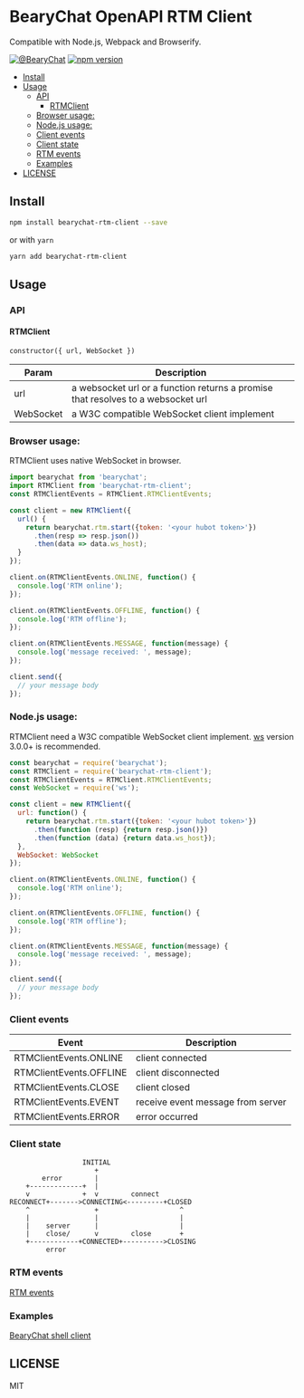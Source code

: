 # BearyChat OpenAPI RTM Client

Compatible with Node.js, Webpack and Browserify.

[![@BearyChat](http://openapi.beary.chat/badge.svg)](http://openapi.beary.chat/join)
[![npm version](https://badge.fury.io/js/bearychat-rtm-client.svg)](https://npmjs.com/package/bearychat-rtm-client)

<!-- toc -->

- [Install](#install)
- [Usage](#usage)
  * [API](#api)
    + [RTMClient](#rtmclient)
  * [Browser usage:](#browser-usage)
  * [Node.js usage:](#nodejs-usage)
  * [Client events](#client-events)
  * [Client state](#client-state)
  * [RTM events](#rtm-events)
  * [Examples](#examples)
- [LICENSE](#license)

<!-- tocstop -->

## Install

```bash
npm install bearychat-rtm-client --save
```

or with `yarn`
```bash
yarn add bearychat-rtm-client
```

## Usage

### API

#### RTMClient
`constructor({ url, WebSocket })`

| Param | Description |
| ---- | ---- |
| url | a websocket url or a function returns a promise that resolves to a websocket url |
| WebSocket | a W3C compatible WebSocket client implement |

### Browser usage:

RTMClient uses native WebSocket in browser.

```javascript
import bearychat from 'bearychat';
import RTMClient from 'bearychat-rtm-client';
const RTMClientEvents = RTMClient.RTMClientEvents;

const client = new RTMClient({
  url() {
    return bearychat.rtm.start({token: '<your hubot token>'})
      .then(resp => resp.json())
      .then(data => data.ws_host);
  }
});

client.on(RTMClientEvents.ONLINE, function() {
  console.log('RTM online');
});

client.on(RTMClientEvents.OFFLINE, function() {
  console.log('RTM offline');
});

client.on(RTMClientEvents.MESSAGE, function(message) {
  console.log('message received: ', message);
});

client.send({
  // your message body
});

```

### Node.js usage:

RTMClient need a W3C compatible WebSocket client implement. [ws](https://github.com/websockets/ws) version 3.0.0+ is recommended.

```javascript
const bearychat = require('bearychat');
const RTMClient = require('bearychat-rtm-client');
const RTMClientEvents = RTMClient.RTMClientEvents;
const WebSocket = require('ws');

const client = new RTMClient({
  url: function() {
    return bearychat.rtm.start({token: '<your hubot token>'})
      .then(function (resp) {return resp.json()})
      .then(function (data) {return data.ws_host});
  },
  WebSocket: WebSocket
});

client.on(RTMClientEvents.ONLINE, function() {
  console.log('RTM online');
});

client.on(RTMClientEvents.OFFLINE, function() {
  console.log('RTM offline');
});

client.on(RTMClientEvents.MESSAGE, function(message) {
  console.log('message received: ', message);
});

client.send({
  // your message body
});

```

### Client events

| Event | Description |
| ----- | ----------- |
| RTMClientEvents.ONLINE| client connected |
| RTMClientEvents.OFFLINE | client disconnected |
| RTMClientEvents.CLOSE | client closed |
| RTMClientEvents.EVENT | receive event message from server |
| RTMClientEvents.ERROR | error occurred |

### Client state

```
                  INITIAL
                     +
        error        |
    +-------------+  |
    v             +  v        connect
RECONNECT+------->CONNECTING<---------+CLOSED
    ^                +                    ^
    |                |                    |
    |    server      |                    |
    |    close/      v        close       +
    +------------+CONNECTED+---------->CLOSING
         error
```

### RTM events

[RTM events](https://github.com/bearyinnovative/OpenAPI/blob/master/rtm/event.md)

### Examples

[BearyChat shell client](https://github.com/kenan2002/bcshell)

## LICENSE

MIT